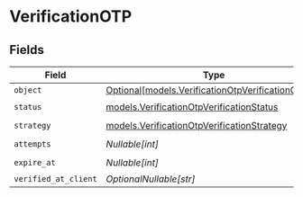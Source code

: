 # VerificationOTP


## Fields

| Field                                                                                                | Type                                                                                                 | Required                                                                                             | Description                                                                                          |
| ---------------------------------------------------------------------------------------------------- | ---------------------------------------------------------------------------------------------------- | ---------------------------------------------------------------------------------------------------- | ---------------------------------------------------------------------------------------------------- |
| `object`                                                                                             | [Optional[models.VerificationOtpVerificationObject]](../models/verificationotpverificationobject.md) | :heavy_minus_sign:                                                                                   | N/A                                                                                                  |
| `status`                                                                                             | [models.VerificationOtpVerificationStatus](../models/verificationotpverificationstatus.md)           | :heavy_check_mark:                                                                                   | N/A                                                                                                  |
| `strategy`                                                                                           | [models.VerificationOtpVerificationStrategy](../models/verificationotpverificationstrategy.md)       | :heavy_check_mark:                                                                                   | N/A                                                                                                  |
| `attempts`                                                                                           | *Nullable[int]*                                                                                      | :heavy_check_mark:                                                                                   | N/A                                                                                                  |
| `expire_at`                                                                                          | *Nullable[int]*                                                                                      | :heavy_check_mark:                                                                                   | N/A                                                                                                  |
| `verified_at_client`                                                                                 | *OptionalNullable[str]*                                                                              | :heavy_minus_sign:                                                                                   | N/A                                                                                                  |
